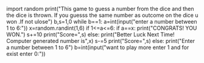 import random
print("This game to guess a number from the dice and then the dice is thrown. If you guesss the same number as outcome on the dice u won .If not ulose")
b,s=1,0
while b==1:
    a=int(input("enter a number between 1 to 6:"))
    x=random.randint(1,6)
    if 1<=a<=6:
        if a==x:
            print("CONGRATS! YOU WON.")
            s+=10
            print("Score=",s)
        else:
            print("Better Luck Next Time! Computer generated number is",x)
            s-=5
            print("Score=",s)
    else:
        print("Enter a number between 1 to 6")
    b=int(input("want to play more enter 1 and for exist enter 0:"))
